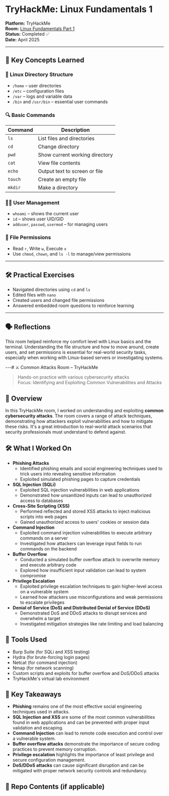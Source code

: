 # TryHackMe: Linux Fundamentals 1

**Platform:** TryHackMe  
**Room:** [Linux Fundamentals Part 1](https://tryhackme.com/room/linuxfundamentals)  
**Status:** Completed ✅  
**Date:** April 2025

---

## 🧠 Key Concepts Learned

### 📁 Linux Directory Structure
- `/home` – user directories  
- `/etc` – configuration files  
- `/var` – logs and variable data  
- `/bin` and `/usr/bin` – essential user commands  

### 🔍 Basic Commands
| Command | Description |
|--------|-------------|
| `ls`   | List files and directories |
| `cd`   | Change directory |
| `pwd`  | Show current working directory |
| `cat`  | View file contents |
| `echo` | Output text to screen or file |
| `touch` | Create an empty file |
| `mkdir` | Make a directory |

### 🧑‍💻 User Management
- `whoami` – shows the current user
- `id` – shows user UID/GID
- `adduser`, `passwd`, `usermod` – for managing users

### 📄 File Permissions
- Read `r`, Write `w`, Execute `x`
- Use `chmod`, `chown`, and `ls -l` to manage/view permissions

---

## 🛠️ Practical Exercises
- Navigated directories using `cd` and `ls`
- Edited files with `nano`
- Created users and changed file permissions
- Answered embedded room questions to reinforce learning

---

## 🗣️ Reflections
This room helped reinforce my comfort level with Linux basics and the terminal. Understanding the file structure and how to move around, create users, and set permissions is essential for real-world security tasks, especially when working with Linux-based servers or investigating systems.

---# ⚔️ Common Attacks Room – TryHackMe  
> Hands-on practice with various cybersecurity attacks  
> Focus: Identifying and Exploiting Common Vulnerabilities and Attacks

## 🧠 Overview
In this TryHackMe room, I worked on understanding and exploiting **common cybersecurity attacks**. The room covers a range of attack techniques, demonstrating how attackers exploit vulnerabilities and how to mitigate these risks. It's a great introduction to real-world attack scenarios that security professionals must understand to defend against.

## 🛠️ What I Worked On
- **Phishing Attacks**
  - Identified phishing emails and social engineering techniques used to trick users into revealing sensitive information
  - Exploited simulated phishing pages to capture credentials
- **SQL Injection (SQLi)**
  - Exploited SQL injection vulnerabilities in web applications
  - Demonstrated how unsanitized inputs can lead to unauthorized access to databases
- **Cross-Site Scripting (XSS)**
  - Performed reflected and stored XSS attacks to inject malicious scripts into web pages
  - Gained unauthorized access to users' cookies or session data
- **Command Injection**
  - Exploited command injection vulnerabilities to execute arbitrary commands on a server
  - Investigated how attackers can leverage input fields to run commands on the backend
- **Buffer Overflow**
  - Conducted a simulated buffer overflow attack to overwrite memory and execute arbitrary code
  - Explored how insufficient input validation can lead to system compromise
- **Privilege Escalation**
  - Exploited privilege escalation techniques to gain higher-level access on a vulnerable system
  - Learned how attackers use misconfigurations and weak permissions to escalate privileges
- **Denial of Service (DoS) and Distributed Denial of Service (DDoS)**
  - Demonstrated DoS and DDoS attacks to disrupt services and overwhelm a target
  - Investigated mitigation strategies like rate limiting and load balancing

## 🧰 Tools Used
- Burp Suite (for SQLi and XSS testing)  
- Hydra (for brute-forcing login pages)  
- Netcat (for command injection)  
- Nmap (for network scanning)  
- Custom scripts and exploits for buffer overflow and DoS/DDoS attacks  
- TryHackMe's virtual lab environment

## 🎯 Key Takeaways
- **Phishing** remains one of the most effective social engineering techniques used in attacks.
- **SQL Injection and XSS** are some of the most common vulnerabilities found in web applications and can be prevented with proper input validation and escaping.
- **Command Injection** can lead to remote code execution and control over a vulnerable system.
- **Buffer overflow attacks** demonstrate the importance of secure coding practices to prevent memory corruption.
- **Privilege escalation** highlights the importance of least privilege and secure configuration management.
- **DoS/DDoS attacks** can cause significant disruption and can be mitigated with proper network security controls and redundancy.

## 📁 Repo Contents (if applicable)



